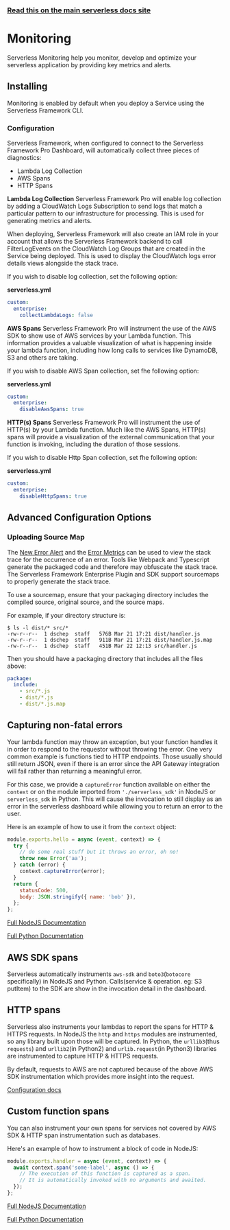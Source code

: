 <!--
title: Serverless Dashboard - Monitoring
menuText: Monitoring
menuOrder: 1
layout: Doc
-->

<!-- DOCS-SITE-LINK:START automatically generated  -->

### [Read this on the main serverless docs site](https://www.serverless.com/framework/docs/dashboard/monitoring/)

<!-- DOCS-SITE-LINK:END -->

# Monitoring

Serverless Monitoring help you monitor, develop and optimize your serverless application by providing key metrics and alerts.

## Installing

Monitoring is enabled by default when you deploy a Service using the Serverless Framework CLI.

### Configuration

Serverless Framework, when configured to connect to the Serverless Framework Pro Dashboard, will automatically collect three pieces of diagnostics:
* Lambda Log Collection
* AWS Spans
* HTTP Spans

__Lambda Log Collection__
Serverless Framework Pro will enable log collection by adding a CloudWatch Logs Subscription to send logs that match a particular pattern to our infrastructure for processing. This is used for generating metrics and alerts.

When deploying, Serverless Framework will also create an IAM role in your account that allows the Serverless Framework backend to call FilterLogEvents on the CloudWatch Log Groups that are created in the Service being deployed. This is used to display the CloudWatch logs error details views alongside the stack trace.

If you wish to disable log collection, set the following option:

**serverless.yml**

```yaml
custom:
  enterprise:
    collectLambdaLogs: false
```

__AWS Spans__
Serverless Framework Pro will instrument the use of the AWS SDK to show use of AWS services by your Lambda function.  This information provides
a valuable visualization of what is happening inside your lambda function, including how long calls to services like DynamoDB, S3 and others are taking.

If you wish to disable AWS Span collection, set fhe following option:

**serverless.yml**

```yaml
custom:
  enterprise:
    disableAwsSpans: true
```

__HTTP(s) Spans__
Serverless Framework Pro will instrument the use of HTTP(s) by your Lambda function.  Much like the AWS Spans, HTTP(s) spans will provide a
visualization of the external communication that your function is invoking, including the duration of those sessions.

If you wish to disable Http Span collection, set fhe following option:

**serverless.yml**

```yaml
custom:
  enterprise:
    disableHttpSpans: true
```

## Advanced Configuration Options

### Uploading Source Map

The [New Error Alert](#new-error) and the [Error Metrics](#errors) can be used to view the stack trace for the occurrence of an error. Tools like Webpack and Typescript generate the packaged code and therefore may obfuscate the stack trace. The Serverless Framework Enterprise Plugin and SDK support sourcemaps to properly generate the stack trace.

To use a sourcemap, ensure that your packaging directory includes the compiled source, original source, and the source maps.

For example, if your directory structure is:

```
$ ls -l dist/* src/*
-rw-r--r--  1 dschep  staff   576B Mar 21 17:21 dist/handler.js
-rw-r--r--  1 dschep  staff   911B Mar 21 17:21 dist/handler.js.map
-rw-r--r--  1 dschep  staff   451B Mar 22 12:13 src/handler.js
```

Then you should have a packaging directory that includes all the files above:

```yaml
package:
  include:
    - src/*.js
    - dist/*.js
    - dist/*.js.map
```

## Capturing non-fatal errors

Your lambda function may throw an exception, but your function handles it in order to respond to the requestor without throwing the error. One very common example is functions tied to HTTP endpoints. Those usually should still return JSON, even if there is an error since the API Gateway integration will fail rather than returning a meaningful error.

For this case, we provide a `captureError` function available on either the `context` or on the module imported from `'./serverless_sdk'` in NodeJS or `serverless_sdk` in Python. This will cause the invocation to still display as an
error in the serverless dashboard while allowing you to return an error to the user.

Here is an example of how to use it from the `context` object:

```javascript
module.exports.hello = async (event, context) => {
  try {
    // do some real stuff but it throws an error, oh no!
    throw new Error('aa');
  } catch (error) {
    context.captureError(error);
  }
  return {
    statusCode: 500,
    body: JSON.stringify({ name: 'bob' }),
  };
};
```

[Full NodeJS Documentation](../sdk/nodejs.md#captureerror)

[Full Python Documentation](../sdk/python.md#capture_exception)

## AWS SDK spans

Serverless automatically instruments `aws-sdk` and `boto3`(`botocore` specifically) in NodeJS and
Python. Calls(service & operation. eg: S3 putItem) to the SDK are show in the invocation detail
in the dashboard.

## HTTP spans

Serverless also instruments your lambdas to report the spans for HTTP & HTTPS requests. In NodeJS
the `http` and `https` modules are instrumented, so any library built upon those will be captured.
In Python, the `urllib3`(thus `requests`) and `urllib2`(in Python2) and `urlib.request`(in Python3)
libraries are instrumented to capture HTTP & HTTPS requests.

By default, requests to AWS are not captured because of the above AWS SDK instrumentation which
provides more insight into the request.

[Configuration docs](../sdk/README.md#configuring-http-spans)

## Custom function spans

You can also instrument your own spans for services not covered by AWS SDK & HTTP span
instrumentation such as databases.

Here's an example of how to instrument a block of code in NodeJS:

```javascript
module.exports.handler = async (event, context) => {
  await context.span('some-label', async () => {
    // The execution of this function is captured as a span.
    // It is automatically invoked with no arguments and awaited.
  });
};
```

[Full NodeJS Documentation](../sdk/nodejs.md#span)

[Full Python Documentation](../sdk/python.md#span)
